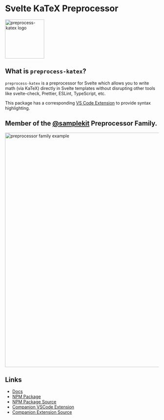 # Svelte KaTeX Preprocessor

<img alt="preprocess-katex logo" src="https://raw.githubusercontent.com/timothycohen/samplekit/main/packages/preprocess-katex-vscode/static/sk-katex.png" width="128" />

## What is `preprocess-katex`?

`preprocess-katex` is a preprocessor for Svelte which allows you to write math (via KaTeX) directly in Svelte templates without disrupting other tools like svelte-check, Prettier, ESLint, TypeScript, etc.

This package has a corresponding [VS Code Extension](https://marketplace.visualstudio.com/items?itemName=samplekit.svelte-pp-katex) to provide syntax highlighting.

## Member of the [@samplekit](https://github.com/timothycohen/samplekit) Preprocessor Family.

<img alt="preprocessor family example" src="https://raw.githubusercontent.com/timothycohen/samplekit/main/sites/preprocessor-docs/static/overview-photo-1420w.webp" width="768" />

## Links

- [Docs](https://preprocessors.samplekit.dev/docs/math/)
- [NPM Package](https://www.npmjs.com/package/@samplekit/preprocess-katex)
- [NPM Package Source](https://github.com/timothycohen/samplekit/tree/main/packages/preprocess-katex)
- [Companion VSCode Extension](https://marketplace.visualstudio.com/items?itemName=samplekit.svelte-pp-katex)
- [Companion Extension Source](https://github.com/timothycohen/samplekit/tree/main/packages/preprocess-katex-vscode)
